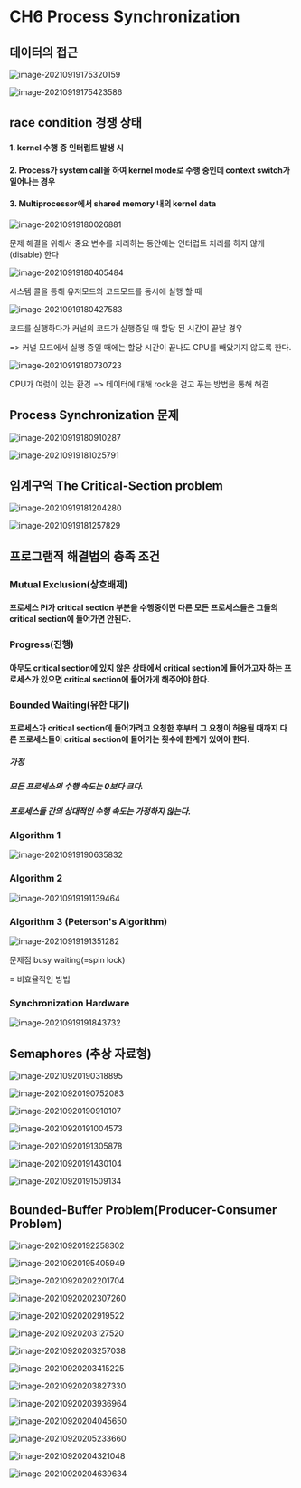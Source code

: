 # CH6 Process Synchronization

## 데이터의 접근

![image-20210919175320159](photo/image-20210919175320159.png)

![image-20210919175423586](photo/image-20210919175423586.png)

## race condition 경쟁 상태

#### 1. kernel 수행 중 인터럽트 발생 시

#### 2. Process가 system call을 하여 kernel mode로 수행 중인데 context switch가 일어나는 경우

#### 3. Multiprocessor에서 shared memory 내의 kernel data

![image-20210919180026881](photo/image-20210919180026881.png)

문제 해결을 위해서 중요 변수를 처리하는 동안에는 인터럽트 처리를 하지 않게(disable) 한다





![image-20210919180405484](photo/image-20210919180405484.png)

시스템 콜을 통해 유저모드와 코드모드를 동시에 실행 할 때

![image-20210919180427583](photo/image-20210919180427583.png)

코드를 실행하다가 커널의 코드가 실행중일 때 할당 된 시간이 끝날 경우

=> 커널 모드에서 실행 중일 때에는 할당 시간이 끝나도 CPU를 빼았기지 않도록 한다.





![image-20210919180730723](photo/image-20210919180730723.png)

CPU가 여럿이 있는 환경 => 데이터에 대해 rock을 걸고 푸는 방법을 통해 해결



## Process Synchronization 문제

![image-20210919180910287](photo/image-20210919180910287.png)

![image-20210919181025791](photo/image-20210919181025791.png)



## 임계구역 The Critical-Section problem

![image-20210919181204280](photo/image-20210919181204280.png)

![image-20210919181257829](photo/image-20210919181257829.png)

## 프로그램적 해결법의 충족 조건

### Mutual Exclusion(상호배제)

#### 프로세스 Pi가 critical section 부분을 수행중이면 다른 모든 프로세스들은 그들의 critical section에 들어가면 안된다.

### Progress(진행)

#### 아무도 critical section에 있지 않은 상태에서 critical section에 들어가고자 하는 프로세스가 있으면 critical section에 들어가게 해주어야 한다.

### Bounded Waiting(유한 대기)

#### 프로세스가 critical section에 들어가려고 요청한 후부터 그 요청이 허용될 때까지 다른 프로세스들이 critical section에 들어가는 횟수에 한계가 있어야 한다.

##### 가정

##### 모든 프로세스의 수행 속도는 0보다 크다.

##### 프로세스들 간의 상대적인 수행 속도는 가정하지 않는다.

### Algorithm 1

![image-20210919190635832](photo/image-20210919190635832.png)

### Algorithm 2

![image-20210919191139464](photo/image-20210919191139464.png)

### Algorithm 3 (Peterson's Algorithm)

![image-20210919191351282](photo/image-20210919191351282.png)

문제점 busy waiting(=spin lock)

= 비효율적인 방법



### Synchronization Hardware

![image-20210919191843732](photo/image-20210919191843732.png)



## Semaphores (추상 자료형)

![image-20210920190318895](photo/image-20210920190318895.png)



![image-20210920190752083](photo/image-20210920190752083.png)

![image-20210920190910107](photo/image-20210920190910107.png)

![image-20210920191004573](photo/image-20210920191004573.png)

![image-20210920191305878](photo/image-20210920191305878.png)

![image-20210920191430104](photo/image-20210920191430104.png)

![image-20210920191509134](photo/image-20210920191509134.png)





## Bounded-Buffer Problem(Producer-Consumer Problem)

![image-20210920192258302](photo/image-20210920192258302.png)

![image-20210920195405949](photo/image-20210920195405949.png)





![image-20210920202201704](photo/image-20210920202201704.png)

![image-20210920202307260](photo/image-20210920202307260.png)



![image-20210920202919522](photo/image-20210920202919522.png)

![image-20210920203127520](photo/image-20210920203127520.png)

![image-20210920203257038](photo/image-20210920203257038.png)

![image-20210920203415225](photo/image-20210920203415225.png)





![image-20210920203827330](photo/image-20210920203827330.png)

![image-20210920203936964](photo/image-20210920203936964.png)

![image-20210920204045650](photo/image-20210920204045650.png)

![image-20210920205233660](photo/image-20210920205233660.png)

![image-20210920204321048](photo/image-20210920204321048.png)



![image-20210920204639634](photo/image-20210920204639634.png)






